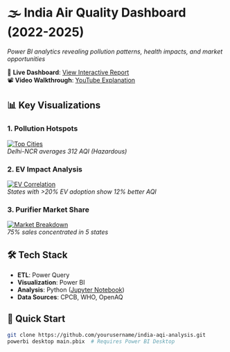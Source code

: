 # 🌫️ India Air Quality Dashboard (2022-2025)
_Power BI analytics revealing pollution patterns, health impacts, and market opportunities_

🔗 **Live Dashboard**: [View Interactive Report](https://lnkd.in/d7vJ-eQG)  
📽️ **Video Walkthrough**: [YouTube Explanation](https://lnkd.in/d9ZMbXfN)

## 📊 Key Visualizations
### 1. Pollution Hotspots
[![Top Cities](https://i.imgur.com/your-hotspot-screenshot.png)](https://i.imgur.com/your-hotspot-screenshot.png)  
*Delhi-NCR averages 312 AQI (Hazardous)*

### 2. EV Impact Analysis
[![EV Correlation](https://i.imgur.com/your-ev-screenshot.png)](https://i.imgur.com/your-ev-screenshot.png)  
*States with >20% EV adoption show 12% better AQI*

### 3. Purifier Market Share
[![Market Breakdown](https://i.imgur.com/your-market-screenshot.png)](https://i.imgur.com/your-market-screenshot.png)  
*75% sales concentrated in 5 states*

## 🛠️ Tech Stack
- **ETL**: Power Query  
- **Visualization**: Power BI  
- **Analysis**: Python ([Jupyter Notebook](/notebooks/aqi_analysis.ipynb))  
- **Data Sources**: CPCB, WHO, OpenAQ  

## 🚀 Quick Start
```bash
git clone https://github.com/yourusername/india-aqi-analysis.git
powerbi desktop main.pbix  # Requires Power BI Desktop

